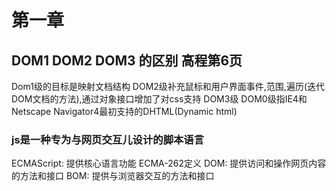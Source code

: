 # 第一章
## DOM1 DOM2 DOM3 的区别 高程第6页
Dom1级的目标是映射文档结构
DOM2级补充鼠标和用户界面事件,范围,遍历(迭代DOM文档的方法),通过对象接口增加了对css支持
DOM3级 
DOM0级指IE4和Netscape Navigator4最初支持的DHTML(Dynamic html)
### js是一种专为与网页交互儿设计的脚本语言
ECMAScript: 提供核心语言功能 ECMA-262定义
DOM: 提供访问和操作网页内容的方法和接口
BOM: 提供与浏览器交互的方法和接口